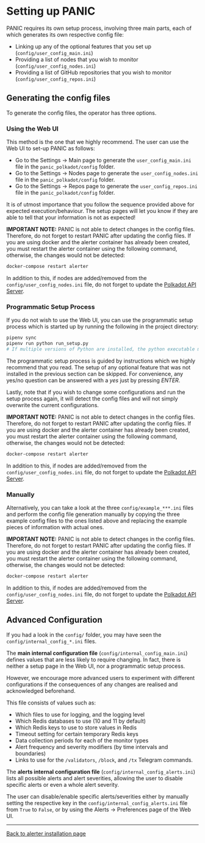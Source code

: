 # Setting up PANIC

PANIC requires its own setup process, involving three main parts, each of which generates its own respective config file:

- Linking up any of the optional features that you set up (`config/user_config_main.ini`)
- Providing a list of nodes that you wish to monitor (`config/user_config_nodes.ini`)
- Providing a list of GitHub repositories that you wish to monitor (`config/user_config_repos.ini`)

## Generating the config files

To generate the config files, the operator has three options.

### Using the Web UI

This method is the one that we highly recommend. The user can use the Web UI to set-up PANIC as follows:

- Go to the Settings &rarr; Main page to generate the `user_config_main.ini` file in the `panic_polkadot/config` folder.
- Go to the Settings &rarr; Nodes page to generate the `user_config_nodes.ini` file in the `panic_polkadot/config` folder.
- Go to the Settings &rarr; Repos page to generate the `user_config_repos.ini` file in the `panic_polkadot/config` folder.

It is of utmost importance that you follow the sequence provided above for expected execution/behaviour. The setup pages will let you know if they are able to tell that your information is not as expected!

**IMPORTANT NOTE:** PANIC is not able to detect changes in the config files. Therefore, do not forget to restart PANIC after updating the config files. If you are using docker and the alerter container has already been created, you must restart the alerter container using the following command, otherwise, the changes would not be detected:

```bash
docker-compose restart alerter
```

In addition to this, if nodes are added/removed from the `config/user_config_nodes.ini` file, do not forget to update the [Polkadot API Server](https://github.com/SimplyVC/polkadot_api_server).

### Programmatic Setup Process

If you do not wish to use the Web UI, you can use the programmatic setup process which is started up by running the following in the project directory:

```bash
pipenv sync
pipenv run python run_setup.py
# If multiple versions of Python are installed, the python executable may be `python3.6`, `python3.7`, etc.
```

The programmatic setup process is guided by instructions which we highly recommend that you read. The setup of any optional feature that was not installed in the previous section can be skipped. For convenience, any yes/no question can be answered with a *yes* just by pressing *ENTER*.

Lastly, note that if you wish to change some configurations and run the setup process again, it will detect the config files and will not simply overwrite the current configurations.

**IMPORTANT NOTE:** PANIC is not able to detect changes in the config files. Therefore, do not forget to restart PANIC after updating the config files. If you are using docker and the alerter container has already been created, you must restart the alerter container using the following command, otherwise, the changes would not be detected:

```bash
docker-compose restart alerter
```

In addition to this, if nodes are added/removed from the `config/user_config_nodes.ini` file, do not forget to update the [Polkadot API Server](https://github.com/SimplyVC/polkadot_api_server).

### Manually

Alternatively, you can take a look at the three `config/example_***.ini` files and perform the config file generation manually by copying the three example config files to the ones listed above and replacing the example pieces of information with actual ones.

**IMPORTANT NOTE:** PANIC is not able to detect changes in the config files. Therefore, do not forget to restart PANIC after updating the config files. If you are using docker and the alerter container has already been created, you must restart the alerter container using the following command, otherwise, the changes would not be detected:

```bash
docker-compose restart alerter
```

In addition to this, if nodes are added/removed from the `config/user_config_nodes.ini` file, do not forget to update the [Polkadot API Server](https://github.com/SimplyVC/polkadot_api_server). 

## Advanced Configuration

If you had a look in the `config/` folder, you may have seen the `config/internal_config_*.ini` files.

The **main internal configuration file** (`config/internal_config_main.ini`) defines values that are less likely to require changing. In fact, there is neither a setup page in the Web UI, nor a programmatic setup process.

However, we encourage more advanced users to experiment with different configurations if the consequences of any changes are realised and acknowledged beforehand.

This file consists of values such as:
- Which files to use for logging, and the logging level
- Which Redis databases to use (10 and 11 by default)
- Which Redis keys to use to store values in Redis
- Timeout setting for certain temporary Redis keys
- Data collection periods for each of the monitor types
- Alert frequency and severity modifiers (by time intervals and boundaries)
- Links to use for the `/validators`, `/block`, and `/tx` Telegram commands.

The **alerts internal configuration file** (`config/internal_config_alerts.ini`) lists all possible alerts and alert severities, allowing the user to disable specific alerts or even a whole alert severity.
 
The user can disable/enable specific alerts/severities either by manually setting the respective key in the `config/internal_config_alerts.ini` file from `True` to `False`, or by using the Alerts &rarr; Preferences page of the Web UI.

---
[Back to alerter installation page](INSTALL_AND_RUN.md)